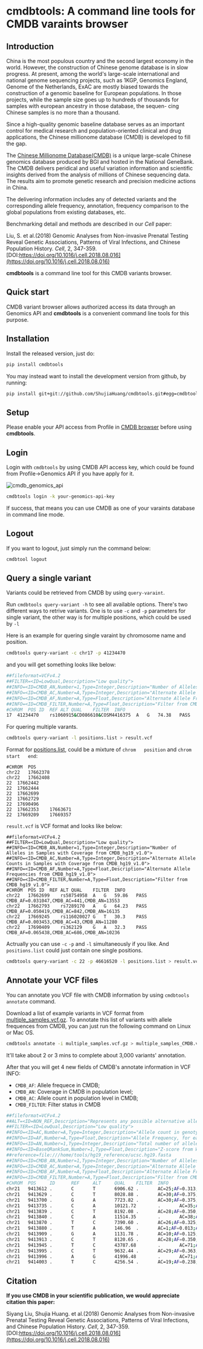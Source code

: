 # cmdbtools: A command line tools for CMDB varaints browser

## Introduction

China is the most populous country and the second largest economy in the world. However, 
the construction of Chinese genome database is in slow progress. At present, among the 
world's large-scale international and national genome sequencing projects, such as 1KGP, 
Genomics England, Genome of the Netherlands, ExAC are mostly biased towards the construction
of a genomic baseline for European populations. In those projects, while the sample size goes
up to hundreds of thousands for samples with european ancestry in those database, the sequen-
cing Chinese samples is no more than a thousand.

Since a high-quality genomic baseline database serves as an important control for medical 
research and population-oriented clinical and drug applications, the Chinese millionome
database (CMDB) is developed to fill the gap.

The [Chinese Millionome Database(CMDB)](https://db.cngb.org/cmdb/) is a unique large-scale 
Chinese genomics database produced by BGI and hosted in the National GeneBank. The CMDB delivers
peridical and useful variation information and scientific insights derived from the analysis of
millions of Chinese sequencing data. The results aim to promote genetic research and precision
medicine actions in China.

The delivering information includes any of detected variants and the corresponding allele frequency,
annotation, frequency comparison to the global populations from existing databases, etc.

Benchmarking detail and methods are described in our *Cell* paper:

Liu, S. et al.(2018) Genomic Analyses from Non-invasive Prenatal Testing Reveal Genetic Associations, 
Patterns of Viral Infections, and Chinese Population History. *Cell*, 2, 347-359. 
[DOI:https://doi.org/10.1016/j.cell.2018.08.016](https://doi.org/10.1016/j.cell.2018.08.016)

**cmdbtools** is a command line tool for this CMDB variants browser.

## Quick start

CMDB variant browser allows authorized access its data through an Genomics API and **cmdbtools** 
is a convenient command line tools for this purpose.

## Installation

Install the released version, just do:

```bash
pip install cmdbtools
```

You may instead want to install the development version from github, by running:

```bash
pip install git+git://github.com/ShujiaHuang/cmdbtools.git#egg=cmdbtools
```

## Setup

Please enable your API access from Profile in [CMDB browser](https://db.cngb.org/cmdb) before using **cmdbtools**. 

## Login

Login with `cmdbtools` by using CMDB API access key, which could be found from Profile->Genomics API if you have apply for it.

![cmdb_genomics_api](assets/figures/cmdb_genomics_api.png)

```bash
cmdbtools login -k your-genomics-api-key
```

If success, that means you can use CMDB as one of your varaints database in command line mode.

## Logout

If you want to logout, just simply run the command below:

```bash
cmdbtool logout
```

## Query a single variant

Variants could be retrieved from CMDB by using `query-varaint`.

Run `cmdbtools query-variant -h` to see all available options. There's two different ways to retrive variants.
One is to use `-c` and `-p` parameters for single variant, the other way is for multiple positions, which could
be used by `-l`

Here is an example for quering single varaint by chromosome name and position.

```bash
cmdbtools query-variant -c chr17 -p 41234470
```

and you will get something looks like below:

```bash
##fileformat=VCFv4.2
##FILTER=<ID=LowQual,Description="Low quality">
##INFO=<ID=CMDB_AN,Number=1,Type=Integer,Description="Number of Alleles in Samples with Coverage from CMDB_hg19_v1.0">
##INFO=<ID=CMDB_AC,Number=A,Type=Integer,Description="Alternate Allele Counts in Samples with Coverage from CMDB_hg19_v1.0">
##INFO=<ID=CMDB_AF,Number=A,Type=Float,Description="Alternate Allele Frequencies from CMDB_hg19_v1.0">
##INFO=<ID=CMDB_FILTER,Number=A,Type=Float,Description="Filter from CMDB_hg19_v1.0">
#CHROM	POS	ID	REF	ALT	QUAL	FILTER	INFO
17	41234470	rs1060915&CD086610&COSM4416375	A	G	74.38	PASS	CMDB_AF=0.361763,CMDB_AC=4625,CMDB_AN=12757
```

For quering multiple varants.

```bash
cmdbtools query-variant -l positions.list > result.vcf
```

Format for [positions.list](tests/positions.list), could be a mixture of `chrom   position` and `chrom    start   end`:

```
#CHROM  POS
chr22	17662378
chr22	17662408
22	17662442
22	17662444
22	17662699
22	17662729
22	17690496
22	17662353    17663671
22	17669209    17669357
```

`result.vcf` is VCF format and looks like below:

```
##fileformat=VCFv4.2
##FILTER=<ID=LowQual,Description="Low quality">
##INFO=<ID=CMDB_AN,Number=1,Type=Integer,Description="Number of Alleles in Samples with Coverage from CMDB_hg19_v1.0">
##INFO=<ID=CMDB_AC,Number=A,Type=Integer,Description="Alternate Allele Counts in Samples with Coverage from CMDB_hg19_v1.0">
##INFO=<ID=CMDB_AF,Number=A,Type=Float,Description="Alternate Allele Frequencies from CMDB_hg19_v1.0">
##INFO=<ID=CMDB_FILTER,Number=A,Type=Float,Description="Filter from CMDB_hg19_v1.0">
#CHROM	POS	ID	REF	ALT	QUAL	FILTER	INFO
chr22	17662699	rs58754958	A	G	59.86	PASS	CMDB_AF=0.031047,CMDB_AC=441,CMDB_AN=13553
chr22	17662793	rs7289170	A	G	64.23	PASS	CMDB_AF=0.050419,CMDB_AC=842,CMDB_AN=16135
chr22	17669245	rs116020027	G	T	30.3	PASS	CMDB_AF=0.003453,CMDB_AC=43,CMDB_AN=11280
chr22	17690409	rs362129	G	A	32.3	PASS	CMDB_AF=0.065438,CMDB_AC=686,CMDB_AN=10236
```

Actrually you can use `-c` `-p` and `-l` simultaneously if you like. And `positions.list` could just contain one single positions.

```bash
cmdbtools query-variant -c 22 -p 46616520 -l positions.list > result.vcf
```

## Annotate your VCF files

You can annotate you VCF file with CMDB information by using `cmdbtools annotate` command.

Download a list of example variants in VCF format from [multiple_samples.vcf.gz](tests/multiple_samples.vcf.gz).
To annotate this list of variants with allele frequences from CMDB, you can just run the following command on Linux or Mac OS.

```bash
cmdbtools annotate -i multiple_samples.vcf.gz > multiple_samples_CMDB.vcf
```

It'll take about 2 or 3 mins to complete about 3,000 variants' annotation.

After that you will get 4 new fields of CMDB's annotate information in VCF INFO:

* `CMDB_AF`: Allele frequece in CMDB;
* `CMDB_AN`: Coverage in CMDB in population level;
* `CMDB_AC`: Allele count in population level in CMDB;
* `CMDB_FILTER`: Filter status in CMDB

```bash
##fileformat=VCFv4.2
##ALT=<ID=NON_REF,Description="Represents any possible alternative allele at this location">
##FILTER=<ID=LowQual,Description="Low quality">
##INFO=<ID=AC,Number=A,Type=Integer,Description="Allele count in genotypes, for each ALT allele, in the same order as listed">
##INFO=<ID=AF,Number=A,Type=Float,Description="Allele Frequency, for each ALT allele, in the same order as listed">
##INFO=<ID=AN,Number=1,Type=Integer,Description="Total number of alleles in called genotypes">
##INFO=<ID=BaseQRankSum,Number=1,Type=Float,Description="Z-score from Wilcoxon rank sum test of Alt Vs. Ref base qualities">
##reference=file:///home/tools/hg19_reference/ucsc.hg19.fasta
##INFO=<ID=CMDB_AN,Number=1,Type=Integer,Description="Number of Alleles in Samples with Coverage from CMDB_hg19_v1.0">
##INFO=<ID=CMDB_AC,Number=A,Type=Integer,Description="Alternate Allele Counts in Samples with Coverage from CMDB_hg19_v1.0">
##INFO=<ID=CMDB_AF,Number=A,Type=Float,Description="Alternate Allele Frequencies from CMDB_hg19_v1.0">
##INFO=<ID=CMDB_FILTER,Number=A,Type=Float,Description="Filter from CMDB_hg19_v1.0">
#CHROM  POS     ID      REF     ALT     QUAL    FILTER  INFO
chr21   9413612 .       C       T       6906.62 .       AC=25;AF=0.313;AN=80;BaseQRankSum=0.425;CMDB_AC=2459;CMDB_AF=0.207525;CMDB_AN=11834;CMDB_FILTER=PASS
chr21   9413629 .       C       T       8028.88 .       AC=30;AF=0.375;AN=80;BaseQRankSum=-1.200e+00;CMDB_AC=6906;CMDB_AF=0.305445;CMDB_AN=22406;CMDB_FILTER=PASS
chr21   9413700 .       G       A       7723.82 .       AC=30;AF=0.375;AN=80;BaseQRankSum=-9.000e-02
chr21   9413735 .       C       A       10121.72        .       AC=35;AF=0.438;AN=80;BaseQRankSum=0.977;CMDB_AC=2385;CMDB_AF=0.283965;CMDB_AN=8382;CMDB_FILTER=PASS
chr21   9413839 .       C       T       8192.08 .       AC=28;AF=0.350;AN=80;BaseQRankSum=-5.200e-02
chr21   9413840 .       C       A       11514.35        .       AC=38;AF=0.475;AN=80;BaseQRankSum=0.253
chr21   9413870 .       T       C       7390.60 .       AC=26;AF=0.325;AN=80;BaseQRankSum=-4.270e-01
chr21   9413880 .       T       A       146.96  .       AC=1;AF=0.013;AN=80;BaseQRankSum=2.12;ClippingRankSum=0.00
chr21   9413909 .       G       A       1131.78 .       AC=10;AF=0.125;AN=80;BaseQRankSum=0.549;CMDB_AC=209;CMDB_AF=0.01507;CMDB_AN=13683;CMDB_FILTER=PASS
chr21   9413913 .       C       T       8120.65 .       AC=28;AF=0.350;AN=80;BaseQRankSum=-4.390e-01;CMDB_AC=2870;CMDB_AF=0.205597;CMDB_AN=13955;CMDB_FILTER=PASS
chr21   9413945 .       T       C       43787.68        .       AC=71;AF=0.888;AN=80;BaseQRankSum=0.089
chr21   9413995 .       C       T       9632.44 .       AC=29;AF=0.363;AN=80;BaseQRankSum=0.747
chr21   9413996 .       A       G       41996.48        .       AC=71;AF=0.888;AN=80;BaseQRankSum=-1.242e+00;CMDB_AC=3308;CMDB_AF=0.688533;CMDB_AN=4790;CMDB_FILTER=PASS
chr21   9414003 .       T       C       4256.54 .       AC=19;AF=0.238;AN=80;BaseQRankSum=-6.030e-01
```

## Citation

**If you use CMDB in your scientific publication, we would appreciate citation this paper:**

Siyang Liu, Shujia Huang. et al.(2018) Genomic Analyses from Non-invasive Prenatal Testing Reveal Genetic Associations, 
Patterns of Viral Infections, and Chinese Population History. *Cell*, 2, 347-359. 
[DOI:https://doi.org/10.1016/j.cell.2018.08.016](https://doi.org/10.1016/j.cell.2018.08.016)
